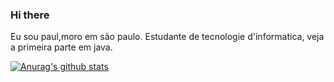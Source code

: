 ### Hi there
Eu sou paul,moro em são paulo.
Estudante de tecnologie d'informatica, veja a primeira parte em java.

[![Anurag's github stats](https://github-readme-stats.vercel.app/api?username=paul)](https://github.com/anuraghazra/github-readme-stats)


